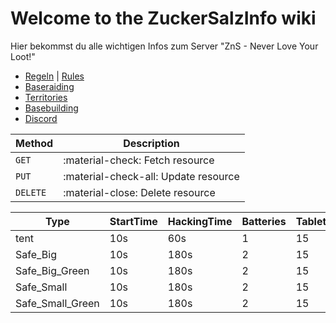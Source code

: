 # Welcome to the ZuckerSalzInfo wiki

Hier bekommst du alle wichtigen Infos zum Server "ZnS - Never Love Your Loot!"

* [Regeln](rules_de) | [Rules](rules_en)
* [Baseraiding](baseraiding)
* [Territories](territories)
* [Basebuilding](https://www.youtube.com/watch?v=sJ12PxSZo7s)
* [Discord](https://discord.zuckerundsalz.xyz)

| Method      | Description                          |
| ----------- | ------------------------------------ |
| `GET`       | :material-check:     Fetch resource  |
| `PUT`       | :material-check-all: Update resource |
| `DELETE`    | :material-close:     Delete resource |

| Type              | StartTime  | HackingTime  | Batteries  | TabletDamage  | ChanceOfInterrupt  |
|------------------ |----------- |------------- |----------- |-------------- |------------------- |
| tent              | 10s        | 60s          | 1          | 15            | 0.00005            |
| Safe_Big          | 10s        | 180s         | 2          | 15            | 0.005              |
| Safe_Big_Green    | 10s        | 180s         | 2          | 15            | 0.005              |
| Safe_Small        | 10s        | 180s         | 2          | 15            | 0.005              |
| Safe_Small_Green  | 10s        | 180s         | 2          | 15            | 0.005              |
